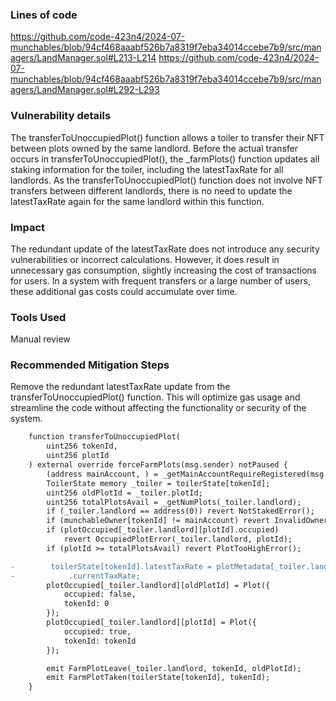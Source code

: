 ### Lines of code
https://github.com/code-423n4/2024-07-munchables/blob/94cf468aaabf526b7a8319f7eba34014ccebe7b9/src/managers/LandManager.sol#L213-L214
https://github.com/code-423n4/2024-07-munchables/blob/94cf468aaabf526b7a8319f7eba34014ccebe7b9/src/managers/LandManager.sol#L292-L293

### Vulnerability details
The transferToUnoccupiedPlot() function allows a toiler to transfer their NFT between plots owned by the same landlord. Before the actual transfer occurs in transferToUnoccupiedPlot(), the _farmPlots() function updates all staking information for the toiler, including the latestTaxRate for all landlords. As the transferToUnoccupiedPlot() function does not involve NFT transfers between different landlords, there is no need to update the latestTaxRate again for the same landlord within this function.  


### Impact
The redundant update of the latestTaxRate does not introduce any security vulnerabilities or incorrect calculations. However, it does result in unnecessary gas consumption, slightly increasing the cost of transactions for users. In a system with frequent transfers or a large number of users, these additional gas costs could accumulate over time.  

### Tools Used
Manual review

### Recommended Mitigation Steps
Remove the redundant latestTaxRate update from the transferToUnoccupiedPlot() function. This will optimize gas usage and streamline the code without affecting the functionality or security of the system.  

```diff
    function transferToUnoccupiedPlot(
        uint256 tokenId,
        uint256 plotId
    ) external override forceFarmPlots(msg.sender) notPaused {
        (address mainAccount, ) = _getMainAccountRequireRegistered(msg.sender);
        ToilerState memory _toiler = toilerState[tokenId];
        uint256 oldPlotId = _toiler.plotId;
        uint256 totalPlotsAvail = _getNumPlots(_toiler.landlord);
        if (_toiler.landlord == address(0)) revert NotStakedError();
        if (munchableOwner[tokenId] != mainAccount) revert InvalidOwnerError();
        if (plotOccupied[_toiler.landlord][plotId].occupied)
            revert OccupiedPlotError(_toiler.landlord, plotId);
        if (plotId >= totalPlotsAvail) revert PlotTooHighError();

-        toilerState[tokenId].latestTaxRate = plotMetadata[_toiler.landlord]
-            .currentTaxRate;
        plotOccupied[_toiler.landlord][oldPlotId] = Plot({
            occupied: false,
            tokenId: 0
        });
        plotOccupied[_toiler.landlord][plotId] = Plot({
            occupied: true,
            tokenId: tokenId
        });

        emit FarmPlotLeave(_toiler.landlord, tokenId, oldPlotId);
        emit FarmPlotTaken(toilerState[tokenId], tokenId);
    }

```